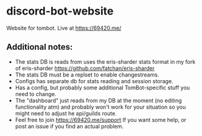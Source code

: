 # discord-bot-website
Website for tombot. Live at https://69420.me/

## Additional notes:
- The stats DB is reads from uses the eris-sharder stats format in my fork of eris-sharder https://github.com/fatchan/eris-sharder
- The stats DB must be a replset to enable changestreams.
- Configs has separate db for stats reading and session storage.
- Has a config, but probably some additional TomBot-specific stuff you need to change.
- The "dashboard" just reads from my DB at the moment (no editing functionality atm) and probably won't work for your situation so you might need to adjust he api/guilds route.
- Feel free to join https://69420.me/support If you want some help, or post an issue if you find an actual problem.

